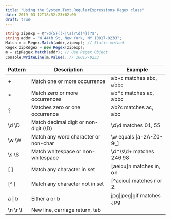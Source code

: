 ```yaml
---
title: "Using the System.Text.RegularExpressions.Regex class"
date: 2019-03-12T18:52:23+02:00
draft: true
---
```

```csharp
string zipexp = @"\d{5}((-|\s)?\d{4})?$";
string addr = "W.44th St, New York, NY 10017-0233";
Match m = Regex.Match(addr,zipexp); // Static method
Regex zipRegex = new Regex(zipexp);
m = zipRegex.Match(addr); // Use Regex Object
Console.WriteLine(m.Value); // 10017-0233
```
Pattern |Description|Example
---|---|---
+ |Match one or more occurrence |ab+c matches abc, abbc
* |Match zero or more occurrences |ab*c matches ac, abbc
? |Matches zero or one occurrence |ab?c matches ac, abc
\d \D |Match decimal digit or non-digit (\D) |\d\d matches 01, 55
\w \W |Match any word character or non-char |\w equals [a-zA-Z0-9_]
\s \S |Match whitespace or non-whitespace |\d*\s\d+ matches 246 98
[ ] |Match any character in set |[aeiou]n matches in, on
[^ ] |Match any character not in set |[^aeiou] matches r or 2
a \| b |Either a or b |jpg\|jpeg\|gif matches .jpg
\n \r \t |New line, carriage return, tab